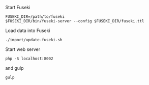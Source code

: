 
Start Fuseki

	FUSEKI_DIR=/path/to/fuseki
	$FUSEKI_DIR/bin/fuseki-server --config $FUSEKI_DIR/fuseki.ttl

Load data into Fuseki

    ./import/update-fuseki.sh

Start web server

	php -S localhost:8002

and gulp

	gulp
